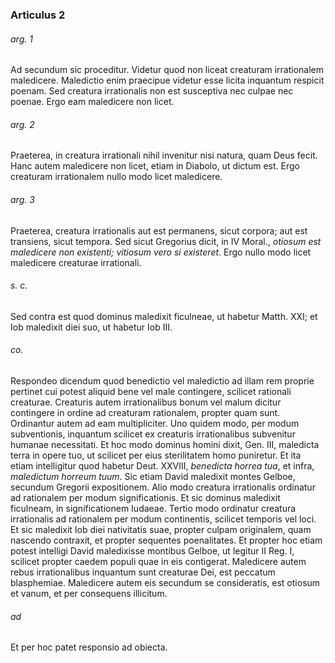 ### Articulus 2

###### arg. 1
Ad secundum sic proceditur. Videtur quod non liceat creaturam irrationalem maledicere. Maledictio enim praecipue videtur esse licita inquantum respicit poenam. Sed creatura irrationalis non est susceptiva nec culpae nec poenae. Ergo eam maledicere non licet.

###### arg. 2
Praeterea, in creatura irrationali nihil invenitur nisi natura, quam Deus fecit. Hanc autem maledicere non licet, etiam in Diabolo, ut dictum est. Ergo creaturam irrationalem nullo modo licet maledicere.

###### arg. 3
Praeterea, creatura irrationalis aut est permanens, sicut corpora; aut est transiens, sicut tempora. Sed sicut Gregorius dicit, in IV Moral., *otiosum est maledicere non existenti; vitiosum vero si existeret*. Ergo nullo modo licet maledicere creaturae irrationali.

###### s. c.
Sed contra est quod dominus maledixit ficulneae, ut habetur Matth. XXI; et Iob maledixit diei suo, ut habetur Iob III.

###### co.
Respondeo dicendum quod benedictio vel maledictio ad illam rem proprie pertinet cui potest aliquid bene vel male contingere, scilicet rationali creaturae. Creaturis autem irrationalibus bonum vel malum dicitur contingere in ordine ad creaturam rationalem, propter quam sunt. Ordinantur autem ad eam multipliciter. Uno quidem modo, per modum subventionis, inquantum scilicet ex creaturis irrationalibus subvenitur humanae necessitati. Et hoc modo dominus homini dixit, Gen. III, maledicta terra in opere tuo, ut scilicet per eius sterilitatem homo puniretur. Et ita etiam intelligitur quod habetur Deut. XXVIII, *benedicta horrea tua*, et infra, *maledictum horreum tuum*. Sic etiam David maledixit montes Gelboe, secundum Gregorii expositionem. Alio modo creatura irrationalis ordinatur ad rationalem per modum significationis. Et sic dominus maledixit ficulneam, in significationem Iudaeae. Tertio modo ordinatur creatura irrationalis ad rationalem per modum continentis, scilicet temporis vel loci. Et sic maledixit Iob diei nativitatis suae, propter culpam originalem, quam nascendo contraxit, et propter sequentes poenalitates. Et propter hoc etiam potest intelligi David maledixisse montibus Gelboe, ut legitur II Reg. I, scilicet propter caedem populi quae in eis contigerat. Maledicere autem rebus irrationalibus inquantum sunt creaturae Dei, est peccatum blasphemiae. Maledicere autem eis secundum se consideratis, est otiosum et vanum, et per consequens illicitum.

###### ad 
Et per hoc patet responsio ad obiecta.

